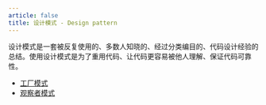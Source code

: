 ```yaml
---
article: false
title: 设计模式 - Design pattern
---
```


设计模式是一套被反复使用的、多数人知晓的、经过分类编目的、代码设计经验的总结。使用设计模式是为了重用代码、让代码更容易被他人理解、保证代码可靠性。

- [工厂模式](工厂模式.md)
- [观察者模式](观察者模式.md)


